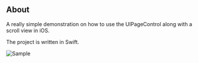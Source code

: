 ## About ##

A really simple demonstration on how to use the UIPageControl along with a scroll view in iOS.

The project is written in Swift.

![Sample](https://raw.github.com/gabrieltheodoropoulos/iOS-Swift-PageControl/master/pagecontrol_sample.gif)
